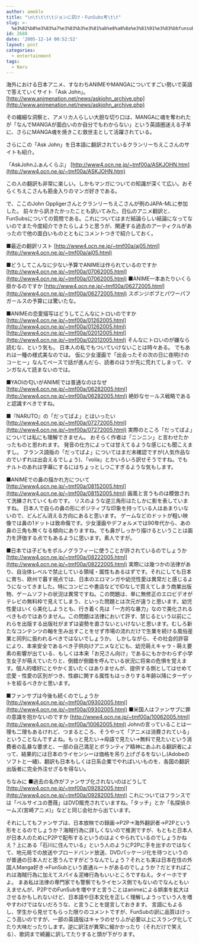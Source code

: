 ```yaml
---
author: ameblo
title: "\n\t\t\t\tジョンに訊け・FunSubs考\t\t"
slug: >-
  %e3%82%b8%e3%83%a7%e3%83%b3%e3%81%ab%e8%a8%8a%e3%81%91%e3%83%bbfunsubs%e8%80%83
id: 2688
date: '2005-12-14 00:52:52'
layout: post
categories:
  - entertainment
tags:
  - Naru
---
```


海外における日本アニメ、すなわちANIMEやMANGAについてすごい勢いで英語で答えていくサイト「Ask John」。 [http://www.animenation.net/news/askjohn_archive.php](http://www.animenation.net/news/askjohn_archive.php)

その繊細な洞察と、アメリカ人らしい大胆な切り口は、MANGAに魂を奪われたが「なんでMANGAが面白いのか自分でもわからない」という英語圏迷える子羊に、さらにMANGA魂を焼きこむ救世主として活躍されている。

さらにこの「Ask John」を日本語に翻訳されているクランリーちえこさんのサイトも紹介。

「AskJohnふぁんくらぶ」 [http://www4.ocn.ne.jp/~tmf00a/ASKJOHN.htm](http://www4.ocn.ne.jp/~tmf00a/ASKJOHN.htm)

この人の翻訳も非常に楽しい。しかもマンガについての知識が深くて広い。おそらくちえこさんも筋金入りのマンガ好きである。

で、ここのJohn Oppligerさんとクランリーちえこさんが例のJAPA-MLに参加した。 前々から訊きたかったことも訊いてみた。日仏のアニメ翻訳と、FunSubsについての質問である。これについてはまだ結論らしい結論になってないのでまた今度紹介できたらしようと思うが、関連する過去のアーティクルがあったので他の面白いものとともにコメントつきで紹介しておく。

■最近の翻訳リスト [http://www4.ocn.ne.jp/~tmf00a/aj05.html](http://www4.ocn.ne.jp/~tmf00a/aj05.html)

■どうしてこんなに少ない予算でANIMEは作られているのですか [http://www4.ocn.ne.jp/~tmf00a/07062005.html](http://www4.ocn.ne.jp/~tmf00a/07062005.html) ■ANIME一本あたりいくら掛かるのですか [http://www4.ocn.ne.jp/~tmf00a/06272005.html](http://www4.ocn.ne.jp/~tmf00a/06272005.html) スポンジボブとパワーパフガールスの予算には驚いたな。

■ANIMEの恋愛描写はどうしてこんなにトロいのですか [http://www4.ocn.ne.jp/~tmf00a/01262005.html](http://www4.ocn.ne.jp/~tmf00a/01262005.html) [http://www4.ocn.ne.jp/~tmf00a/02012005.html](http://www4.ocn.ne.jp/~tmf00a/02012005.html) そんなにトロいのが嫌なら読むな、という気も。 日本人の私でもついていけないことは時々ある。 でもあれは一種の様式美なのでは。 仮に少女漫画で「出会ったその次の日に夜明けのコーヒー」なんてペースで話が進んだら、読者のほうが先に荒れてしまって、マンガなんて読まないのでは。

■YAOIの匂いがANIMEでは普通なのはなぜ [http://www4.ocn.ne.jp/~tmf00a/06282005.html](http://www4.ocn.ne.jp/~tmf00a/06282005.html) 絶妙なセールス戦略であると認識すべきですね。

■『NARUTO』の「だってばよ」とはいったい [http://www4.ocn.ne.jp/~tmf00a/07272005.html](http://www4.ocn.ne.jp/~tmf00a/07272005.html) 実際のところ「だってばよ」については私にも理解できません。 おそらく作者は「ニンニン」と言わせたかったものと思われます。 発音の仕方によっては甘えてるような感じにも聞こえますし。 フランス語版の「だってばよ」についてはまだ未確認ですが(人気作品なのでいずれは出会えるでしょう)、「voila」とかいろいろ訳せそうですね。でもナルトのあれは字幕にするにはちょっとしつこすぎるような気もします。

■ANIMEでの鼻の描かれ方について [http://www4.ocn.ne.jp/~tmf00a/08152005.html](http://www4.ocn.ne.jp/~tmf00a/08152005.html) 画風と言うものは模倣されて洗練されていくものです。 リスのような逆三角形はたしかに影を表していますね。 日本人で自らの鼻の形にポジティブな印象を持っている人はあまりいないので、どんどん消える方向にあると思います。 ゲームなどのドットが粗い映像では鼻の1ドットは致命傷です。少女漫画やデフォルメでは90年代から、あの鼻の三角も無くなる傾向にありますね。でも鼻がしっかり描けるということは画力を評価する点でもあるように思います。素人ですが。

■日本では子どもをポルノグラフィーに使うことが許されているのでしょうか [http://www4.ocn.ne.jp/~tmf00a/08222005.html](http://www4.ocn.ne.jp/~tmf00a/08222005.html) 実際には幾つかの法律があり、自治体レベルで禁止している領域・属性もあるはずです。それにしても日本に育ち、欧州で暮す視点では、日本のエロマンガや幼児性愛は異常だと感じるようになってきました。特にコンビニや書店などでIDなしで買えてしまう商業出版物、ゲームソフトの状況は異常ですね。この問題は、単に無修正のエロビデオがテレビの無料枠で見えてしまう、といった問題とは次元が違うと思います。幼児性愛はいくら美化しようとも、行き着く先は「一方的な暴力」なので美化されるべきものではありません。この問題は法律において許す、禁じるという以前にこれらを出版する出版社がまずは姿勢を直さないといけないと思います。むしろ新たなコンテンツの軸を生み出すことをせず市場の流れだけで生業を続ける風俗産業と同列に扱われるべきではないでしょうか。 しかしながら、その社会的許容により、本来安全であるべき子供向けアニメなどにも、幼児萌えキャラ・萌え要素の影響が出ている、もしくは本来「お兄さん向け」であるにもかかわらず小学生女子が萌えていたりと、倒錯が倒錯を呼んでいる状況に将来の危惧を覚えます。個人的嗜好にとやかく言いたくはありませんが、提供する側としてはせめて恋愛・性愛の区別がつき、性癖に関する属性もはっきりする年齢以降にターゲットを絞るべきかと思います。

■ファンサブは今後も続くのでしょうか [http://www4.ocn.ne.jp/~tmf00a/09302005.html](http://www4.ocn.ne.jp/~tmf00a/09302005.html) ■米国人はファンサブに罪の意識を抱かないのですか [http://www4.ocn.ne.jp/~tmf00a/10062005.html](http://www4.ocn.ne.jp/~tmf00a/10062005.html) Johnの言っていることは一理も二理もあるけれど、つまるところ、そうやって「アニメは消費されている」ということなんですよね。もっと見たい→母語で見たい→無料で見たいという消費者の乱暴な要求と、一部の自己満足とボランティア精神にあふれる翻訳者によって、結果的には日本のライセンシーは価格を吊り上げざるをないし(Adobeのソフトと一緒)、翻訳も日本もしくは日系企業でやればいいものを、各国の翻訳出版者に完全外注せざるを得ない。

ちなみに ■過去の名作がファンサブ化されないのはどうして[http://www4.ocn.ne.jp/~tmf00a/09282005.html](http://www4.ocn.ne.jp/~tmf00a/09282005.html) これについてはフランスでは「ベルサイユの薔薇」はDVD販売されていますね。「タッチ」とか「名探偵ホームズ(宮崎アニメ)」などと同じ会社から出ています。

それにしてもファンサブは、日本放映での録画→P2P→海外翻訳者→P2Pという形をとるのでしょうか？海賊行為に詳しくないので推測ですが、もともと日本人が日本人のためにP2Pで配布するというのはよくやられているのでしょうかねえ？上にある「石川に住んでいる」という人のようにP2Pに手を出すのではなくて、地元局での放送やブロードバンド放送、DVDパッケージ化を待つというのが普通の日本人だと思うんですがどうなんでしょう？それとも実は日本在住の外国人Manga好き→FunSubという直通ルートがあるのでしょうか？だとすればこれは海賊行為に加えてスパイ＆泥棒行為もいいところですねえ。タイーホですよ。 まあ私は法律の専門家でも警察でもライセンス側でもないのでなんともいえませんが、P2PでのFunSubを増やすと言うことはanimeによる娯楽を拡大はさせるかもしれないけど、日本語や日本文化を正しく理解しようっていう人を増やすわけではないだろうな、と言うことを提言しておきます。 言語にもよるし、学生から見せてもらった限りのコメントですが、FunSubの訳に品質はけっこう高いのですが、一部の英語版はキャラのせりふが必要以上にスラング化してたり大味だったりします。逆に訳注が異常に細かかったり（それだけで笑える）、歌詞まで綺麗に訳してたりすると頭が下がります。